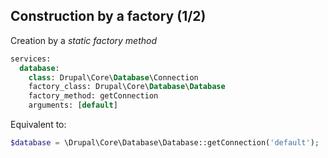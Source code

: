 ##  Construction by a factory (1/2)

Creation by a _static factory method_

```sql
services:
  database:
    class: Drupal\Core\Database\Connection
    factory_class: Drupal\Core\Database\Database
    factory_method: getConnection
    arguments: [default]
```

Equivalent to:
```php
$database = \Drupal\Core\Database\Database::getConnection('default');
```
